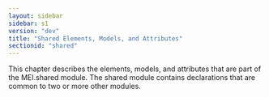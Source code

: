 ```yaml
---
layout: sidebar
sidebar: s1
version: "dev"
title: "Shared Elements, Models, and Attributes"
sectionid: "shared"
---
```


This chapter describes the elements, models, and attributes that are part of the MEI.shared
module. The shared module contains declarations that are common to two or more other
modules.

